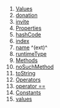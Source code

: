 1.  [Values](./ModalSheet.md)
2.  [donation](./ModalSheet.md)
3.  [invite](./ModalSheet.md)
4.  [Properties](./ModalSheet.md)
5.  [hashCode](https://api.flutter.dev/flutter/dart-core/Object/hashCode.html)
6.  [index](https://api.flutter.dev/flutter/dart-core/Enum/index.html)
7.  [name](https://api.flutter.dev/flutter/dart-core/EnumName/name.html)
    ^(ext)^
8.  [runtimeType](https://api.flutter.dev/flutter/dart-core/Object/runtimeType.html)
9.  [Methods](./ModalSheet.md)
10. [noSuchMethod](https://api.flutter.dev/flutter/dart-core/Object/noSuchMethod.html)
11. [toString](https://api.flutter.dev/flutter/dart-core/Object/toString.html)
12. [Operators](./ModalSheet.md)
13. [operator
    ==](https://api.flutter.dev/flutter/dart-core/Object/operator_equals.html)
14. [Constants](./ModalSheet.md)
15. [values](./ModalSheet/values-constant.md)
